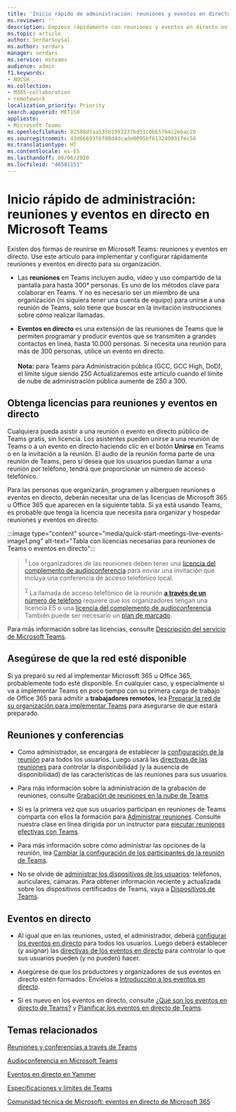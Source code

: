 ```yaml
---
title: 'Inicio rápido de administración: reuniones y eventos en directo en Microsoft Teams'
ms.reviewer: ''
description: Empiece rápidamente con reuniones y eventos en directo en Microsoft Teams.
ms.topic: article
author: SerdarSoysal
ms.author: serdars
manager: serdars
ms.service: msteams
audience: admin
f1.keywords:
- NOCSH
ms.collection:
- M365-collaboration
- remotework
localization_priority: Priority
search.appverid: MET150
appliesto:
- Microsoft Teams
ms.openlocfilehash: 02588d7aa53561993237bd51c0bb5764c2e6ac2b
ms.sourcegitcommit: 43d66693f6f08d4dcade0095bf613240031fec56
ms.translationtype: HT
ms.contentlocale: es-ES
ms.lasthandoff: 08/06/2020
ms.locfileid: "46581151"
---
```

# <a name="admin-quick-start---meetings-and-live-events-in-microsoft-teams"></a>Inicio rápido de administración: reuniones y eventos en directo en Microsoft Teams

Existen dos formas de reunirse en Microsoft Teams: reuniones y eventos en directo. Use este artículo para implementar y configurar rápidamente reuniones y eventos en directo para su organización. 

 - Las **reuniones** en Teams incluyen audio, vídeo y uso compartido de la pantalla para hasta 300* personas. Es uno de los métodos clave para colaborar en Teams. Y no es necesario ser un miembro de una organización (ni siquiera tener una cuenta de equipo) para unirse a una reunión de Teams, solo tiene que buscar en la invitación instrucciones sobre cómo realizar llamadas. 

 - **Eventos en directo** es una extensión de las reuniones de Teams que le permiten programar y producir eventos que se transmiten a grandes contactos en línea, hasta 10.000 personas. Si necesita una reunión para más de 300 personas, utilice un evento en directo.
<br><br>**Nota:** para Teams para Administración pública (GCC, GCC High, DoD), el límite sigue siendo 250 Actualizaremos este artículo cuando el límite de nube de administración pública aumente de 250 a 300.
## <a name="get-licenses-for-meetings-and-live-events"></a>Obtenga licencias para reuniones y eventos en directo

Cualquiera pueda asistir a una reunión o evento en directo público de Teams gratis, sin licencia. Los asistentes pueden unirse a una reunión de Teams o a un evento en directo haciendo clic en el botón **Unirse** en Teams o en la invitación a la reunión. El audio de la reunión forma parte de una reunión de Teams, pero si desea que los usuarios puedan llamar a una reunión por teléfono, tendrá que proporcionar un número de acceso telefónico. 

Para las personas que organizarán, programen y alberguen reuniones o eventos en directo, deberán necesitar una de las licencias de Microsoft 365 u Office 365 que aparecen en la siguiente tabla. Si ya está usando Teams, es probable que tenga la licencia que necesita para organizar y hospedar reuniones y eventos en directo. 

:::image type="content" source="media/quick-start-meetings-live-events-image1.png" alt-text="Tabla con licencias necesarias para reuniones de Teams o eventos en directo":::

> <sup>1</sup>  Los organizadores de las reuniones deben tener una [licencia del complemento de audioconferencia](teams-add-on-licensing/microsoft-teams-add-on-licensing.md) para enviar una invitación que incluya una conferencia de acceso telefónico local.
>
> <sup>2</sup> La llamada de acceso telefónico de la reunión [**a través de un** número de teléfono](set-up-the-call-me-feature-for-your-users.md) requiere que los organizadores tengan una licencia E5 o una [licencia del complemento de audioconferencia](teams-add-on-licensing/microsoft-teams-add-on-licensing.md). También puede ser necesario un [plan de marcado](what-are-dial-plans.md). 


Para más información sobre las licencias, consulte [Descripción del servicio de Microsoft Teams](https://docs.microsoft.com/office365/servicedescriptions/teams-service-description). 

## <a name="make-sure-your-networks-ready"></a>Asegúrese de que la red esté disponible

Si ya preparó su red al implementar Microsoft 365 u Office 365, probablemente todo esté disponible. En cualquier caso, y especialmente si va a implementar Teams en poco tiempo con su primera carga de trabajo de Office 365 para admitir a **trabajadores remotos**, lea [Preparar la red de su organización para implementar Teams](prepare-network.md) para asegurarse de que estará preparado.

## <a name="meetings-and-conferencing"></a>Reuniones y conferencias

- Como administrador, se encargará de establecer la [configuración de la reunión](meeting-settings-in-teams.md) para todos los usuarios. Luego usará las [directivas de las reuniones](meeting-policies-in-teams.md) para controlar la disponibilidad (y la ausencia de disponibilidad) de las características de las reuniones para sus usuarios. 

- Para más información sobre la administración de la grabación de reuniones, consulte [Grabación de reuniones en la nube de Teams](cloud-recording.md).

- Si es la primera vez que sus usuarios participan en reuniones de Teams comparta con ellos la formación para [Administrar reuniones](https://support.office.com/article/join-a-teams-meeting-078e9868-f1aa-4414-8bb9-ee88e9236ee4). Consulte nuestra clase en línea dirigida por un instructor para [ejecutar reuniones efectivas con Teams](https://microsoftteams.eventbuilder.com/MaximizingTeamsMeetings).

- Para más información sobre cómo administrar las opciones de la reunión, lea [Cambiar la configuración de los participantes de la reunión de Teams](https://support.microsoft.com/article/change-participant-settings-for-a-teams-meeting-53261366-dbd5-45f9-aae9-a70e6354f88e).

- No se olvide de [administrar los dispositivos de los usuarios](device-management.md): teléfonos, auriculares, cámaras. Para obtener información reciente y actualizada sobre los dispositivos certificados de Teams, vaya a [Dispositivos de Teams](https://office.com/teamsdevices).

## <a name="live-events"></a>Eventos en directo

- Al igual que en las reuniones, usted, el administrador, deberá [configurar los eventos en directo](teams-live-events/configure-teams-live-events.md) para todos los usuarios. Luego deberá establecer (y asignar) las [directivas de los eventos en directo](teams-live-events/set-up-for-teams-live-events.md) para controlar lo que sus usuarios pueden (y no pueden) hacer.

- Asegúrese de que los productores y organizadores de sus eventos en directo estén formados. Envíelos a [Introducción a los eventos en directo](https://support.office.com/article/get-started-with-microsoft-teams-live-events-d077fec2-a058-483e-9ab5-1494afda578a).

- Si es nuevo en los eventos en directo, consulte [¿Qué son los eventos en directo de Teams?](teams-live-events/what-are-teams-live-events.md) y [Planificar los eventos en directo de Teams](teams-live-events/plan-for-teams-live-events.md).

## <a name="related-topics"></a>Temas relacionados

[Reuniones y conferencias a través de Teams](deploy-meetings-microsoft-teams-landing-page.md)

[Audioconferencia en Microsoft Teams](deploy-audio-conferencing-teams-landing-page.md)

[Eventos en directo en Yammer](teams-live-events/what-are-teams-live-events.md)

[Especificaciones y límites de Teams](limits-specifications-teams.md)

[Comunidad técnica de Microsoft: eventos en directo de Microsoft 365](https://resources.techcommunity.microsoft.com/live-events/)
